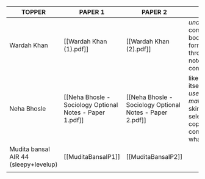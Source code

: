 
| **TOPPER**                            | **PAPER 1**                                              | **PAPER 2**                                              | **Utility**                                                                                                                  |
| ------------------------------------- | -------------------------------------------------------- | -------------------------------------------------------- | ---------------------------------------------------------------------------------------------------------------------------- |
| Wardah Khan                           | [[Wardah Khan (1).pdf]]                                  | [[Wardah Khan (2).pdf]]                                  | *understandable* content - into - body - concl format. - skim through after notes are complete.                              |
| Neha Bhosle                           | [[Neha Bhosle - Sociology Optional Notes - Paper 1.pdf]] | [[Neha Bhosle - Sociology Optional Notes - Paper 2.pdf]] | like a book in itself. - *make use of when making notes* - skim through selectively copy paste content.  ignore whats alien. |
| Mudita bansal AIR 44 (sleepy+levelup) | [[MuditaBansalP1]]                                       | [[MuditaBansalP2]]                                       |                                                                                                                              |
|                                       |                                                          |                                                          |                                                                                                                              |
